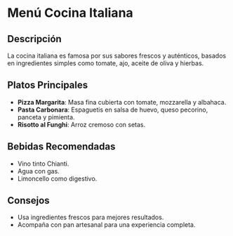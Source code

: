 # Menú Cocina Italiana

## Descripción
La cocina italiana es famosa por sus sabores frescos y auténticos, basados en ingredientes simples como tomate, ajo, aceite de oliva y hierbas.

## Platos Principales
- **Pizza Margarita**: Masa fina cubierta con tomate, mozzarella y albahaca.
- **Pasta Carbonara**: Espaguetis en salsa de huevo, queso pecorino, panceta y pimienta.
- **Risotto al Funghi**: Arroz cremoso con setas.

## Bebidas Recomendadas
- Vino tinto Chianti.
- Agua con gas.
- Limoncello como digestivo.
​
## Consejos
- Usa ingredientes frescos para mejores resultados.
- Acompaña con pan artesanal para una experiencia completa.